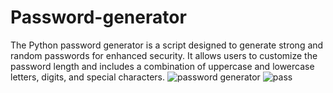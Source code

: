 # Password-generator
The Python password generator is a script designed to generate strong and random passwords for enhanced security. It allows users to customize the password length and includes a combination of uppercase and lowercase letters, digits, and special characters.
![password generator](https://github.com/Bhargavsai01/Password-generator/assets/139145511/d294ecc5-92e7-4150-a2c6-ab64183ed022)
![pass](https://github.com/Bhargavsai01/Password-generator/assets/139145511/340536b7-43b6-4acb-a172-c70f7f2d4341)
